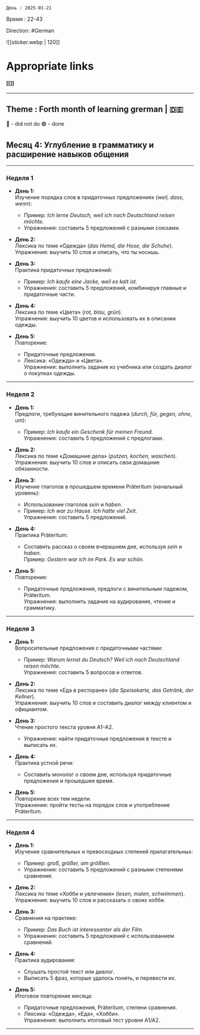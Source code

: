 	День : 2025-01-21 
Время : 22-43

 Direction: #German  

![[sticker.webp | 120]]
# Appropriate links
#### [[]]

---
 ##  Theme : Forth month of learning grerman | 🇩🇪

🔴 - did not do 
🟢 - done


## **Месяц 4: Углубление в грамматику и расширение навыков общения**

---

### **Неделя 1**

- **День 1:**  
    Изучение порядка слов в придаточных предложениях (_weil, dass, wenn_):
    
    - Пример: _Ich lerne Deutsch, weil ich nach Deutschland reisen möchte._
    - Упражнения: составить 5 предложений с разными союзами.
- **День 2:**  
    Лексика по теме «Одежда» (_das Hemd, die Hose, die Schuhe_).  
    Упражнения: выучить 10 слов и описать, что ты носишь.
    
- **День 3:**  
    Практика придаточных предложений:
    
    - Пример: _Ich kaufe eine Jacke, weil es kalt ist._
    - Упражнения: составить 5 предложений, комбинируя главные и придаточные части.
- **День 4:**  
    Лексика по теме «Цвета» (_rot, blau, grün_).  
    Упражнения: выучить 10 цветов и использовать их в описании одежды.
    
- **День 5:**  
    Повторение:
    
    - Придаточные предложения.
    - Лексика: «Одежда» и «Цвета».  
        Упражнения: выполнить задания из учебника или создать диалог о покупках одежды.

---

### **Неделя 2**

- **День 1:**  
    Предлоги, требующие винительного падежа (_durch, für, gegen, ohne, um_):
    
    - Пример: _Ich kaufe ein Geschenk für meinen Freund._  
        Упражнения: составить 5 предложений с предлогами.
- **День 2:**  
    Лексика по теме «Домашние дела» (_putzen, kochen, waschen_).  
    Упражнения: выучить 10 слов и описать свои домашние обязанности.
    
- **День 3:**  
    Изучение глаголов в прошедшем времени Präteritum (начальный уровень):
    
    - Использование глаголов _sein_ и _haben_.
    - Пример: _Ich war zu Hause. Ich hatte viel Zeit._  
        Упражнения: составить 5 предложений.
- **День 4:**  
    Практика Präteritum:
    
    - Составить рассказ о своем вчерашнем дне, используя _sein_ и _haben_.  
        Пример: _Gestern war ich im Park. Es war schön._
- **День 5:**  
    Повторение:
    
    - Придаточные предложения, предлоги с винительным падежом, Präteritum.  
        Упражнения: выполнить задания на аудирование, чтение и грамматику.

---

### **Неделя 3**

- **День 1:**  
    Вопросительные предложения с придаточными частями:
    
    - Пример: _Warum lernst du Deutsch? Weil ich nach Deutschland reisen möchte._  
        Упражнения: составить 5 вопросов и ответов.
- **День 2:**  
    Лексика по теме «Еда в ресторане» (_die Speisekarte, das Getränk, der Kellner_).  
    Упражнения: выучить 10 слов и составить диалог между клиентом и официантом.
    
- **День 3:**  
    Чтение простого текста уровня A1–A2.
    
    - Упражнения: найти придаточные предложения в тексте и выписать их.
- **День 4:**  
    Практика устной речи:
    
    - Составить монолог о своем дне, используя придаточные предложения и прошедшее время.
- **День 5:**  
    Повторение всех тем недели.  
    Упражнения: пройти тесты на порядок слов и употребление Präteritum.
    

---

### **Неделя 4**

- **День 1:**  
    Изучение сравнительных и превосходных степеней прилагательных:
    
    - Пример: _groß, größer, am größten_.
    - Упражнения: составить 5 предложений с разными степенями сравнения.
- **День 2:**  
    Лексика по теме «Хобби и увлечения» (_lesen, malen, schwimmen_).  
    Упражнения: выучить 10 слов и рассказать о своих хобби.
    
- **День 3:**  
    Сравнения на практике:
    
    - Пример: _Das Buch ist interessanter als der Film._
    - Упражнения: составить 5 предложений с использованием сравнений.
- **День 4:**  
    Практика аудирования:
    
    - Слушать простой текст или диалог.
    - Выписать 5 фраз, которые удалось понять, и перевести их.
- **День 5:**  
    Итоговое повторение месяца:
    
    - Придаточные предложения, Präteritum, степени сравнения.
    - Лексика: «Одежда», «Еда», «Хобби».  
        Упражнения: выполнить итоговый тест уровня A1/A2.




---
